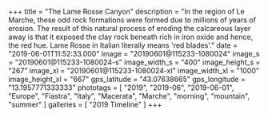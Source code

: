 +++
title = "The Lame Rosse Canyon"
description = "In the region of Le Marche, these odd rock formations were formed due to millions of years of erosion. The result of this natural process of eroding the calcareous layer away is that it exposed the clay rock beneath rich in iron oxide and hence, the red hue. Lame Rosse in Italian literally means 'red blades'."
date = "2019-06-01T11:52:33.000"
image = "20190601@115233-1080024"
image_s = "20190601@115233-1080024-s"
image_width_s = "400"
image_height_s = "267"
image_xl = "20190601@115233-1080024-xl"
image_width_xl = "1000"
image_height_xl = "667"
gps_latitude = "43.07638665"
gps_longitude = "13.1957771333333"
phototags = [ "2019", "2019-06", "2019-06-01", "Europe", "Fiastra", "Italy", "Macerata", "Marche", "morning", "mountain", "summer" ]
galleries = [ "2019 Timeline" ]
+++
